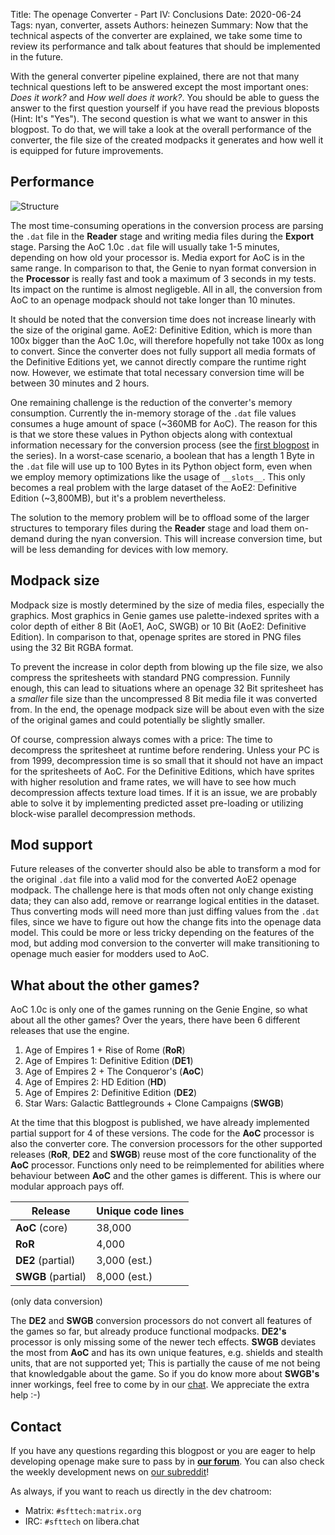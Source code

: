 Title: The openage Converter - Part IV: Conclusions
Date: 2020-06-24
Tags: nyan, converter, assets
Authors: heinezen
Summary: Now that the technical aspects of the converter are explained, we take some time to review its performance and talk about features that should be implemented in the future.

With the general converter pipeline explained, there are not that many technical questions left
to be answered except the most important ones: *Does it work?* and *How well does it work?*.
You should be able to guess the answer to the first question yourself if you have read the
previous bloposts (Hint: It's "Yes"). The second question is what we want to answer
in this blogpost. To do that, we will take a look at the overall performance of
the converter, the file size of the created modpacks it generates and how well it is equipped for
future improvements.


## Performance

![Structure]({static}/images/T0003-converter-structure.svg)

The most time-consuming operations in the conversion process are parsing the `.dat` file
in the **Reader** stage and writing media files during the **Export** stage. Parsing
the AoC 1.0c `.dat` file will usually take 1-5 minutes, depending on how old your
processor is. Media export for AoC is in the same range. In comparison to that,
the Genie to nyan format conversion in the **Processor** is really fast and took a maximum
of 3 seconds in my tests. Its impact on the runtime is almost negligeble. All
in all, the conversion from AoC to an openage modpack should not take longer than 10 minutes.

It should be noted that the conversion time does not increase linearly with the size
of the original game. AoE2: Definitive Edition, which is more than 100x bigger than
the AoC 1.0c, will therefore hopefully not take 100x as long to convert. Since the converter
does not fully support all media formats of the Definitive Editions yet, we cannot directly compare the
runtime right now. However, we estimate that total necessary conversion time will be between 30 minutes
and 2 hours.

One remaining challenge is the reduction of the converter's memory consumption. Currently
the in-memory storage of the `.dat` file values consumes a huge amount of space (~360MB for AoC). The reason for
this is that we store these values in Python objects along with contextual information
necessary for the conversion process (see the [first blogpost]({filename}/blog/T0003-openage_converter_2020_read.md)
in the series). In a worst-case
scenario, a boolean that has a length 1 Byte in the `.dat` file will use up to 100 Bytes in
its Python object form, even when we employ memory optimizations like the usage of `__slots__`. This only becomes a
real problem with the large dataset of the AoE2: Definitive Edition (~3,800MB), but it's a problem nevertheless.

The solution to the memory problem will be to offload some of the larger structures to
temporary files during the **Reader** stage and load them on-demand during the nyan conversion.
This will increase conversion time, but will be less demanding for devices with low
memory.


## Modpack size

Modpack size is mostly determined by the size of media files, especially the graphics. Most graphics
in Genie games use palette-indexed sprites with a color depth of either 8 Bit (AoE1, AoC, SWGB)
or 10 Bit (AoE2: Definitive Edition). In comparison to that, openage sprites are stored in PNG files
using the 32 Bit RGBA format.

To prevent the increase in color depth from blowing up the file size, we also compress the spritesheets
with standard PNG compression. Funnily enough, this can lead to situations where an openage 32 Bit
spritesheet has a *smaller* file size than the uncompressed 8 Bit media file it was converted from.
In the end, the openage modpack size will be about even with the size of the original games and
could potentially be slightly smaller.

Of course, compression always comes with a price: The time to decompress the spritesheet
at runtime before rendering. Unless your PC is from 1999, decompression time is so small
that it should not have an impact for the spritesheets of AoC. For the
Definitive Editions, which have sprites with higher resolution and frame rates, we will
have to see how much decompression affects texture load times. If it is an issue, we are probably
able to solve it by implementing predicted asset pre-loading or utilizing block-wise parallel
decompression methods.


## Mod support

Future releases of the converter should also be able to transform a mod for the
original `.dat` file into a valid mod for the converted AoE2 openage modpack. The challenge here is
that mods often not only change existing data; they can also add, remove or rearrange
logical entities in the dataset. Thus converting mods will need more than just diffing values
from the `.dat` files, since we have to figure out how the change fits into the openage data model.
This could be more or less tricky depending on the features of the mod, but adding mod conversion
to the converter will make transitioning to openage much easier for modders used to AoC.


## What about the other games?

AoC 1.0c is only one of the games running on the Genie Engine, so what about all the other games?
Over the years, there have been 6 different releases that use the engine.

1. Age of Empires 1 + Rise of Rome (**RoR**)
2. Age of Empires 1: Definitive Edition (**DE1**)
3. Age of Empires 2 + The Conqueror's (**AoC**)
4. Age of Empires 2: HD Edition (**HD**)
5. Age of Empires 2: Definitive Edition (**DE2**)
6. Star Wars: Galactic Battlegrounds + Clone Campaigns (**SWGB**)

At the time that this blogpost is published, we have already implemented partial support for
4 of these versions. The code for the **AoC** processor is also the converter core. The conversion
processors for the other supported releases (**RoR**, **DE2** and **SWGB**) reuse most
of the core functionality of the **AoC** processor. Functions only need to be reimplemented
for abilities where behaviour between **AoC** and the other games is different. This is where
our modular approach pays off.

Release            | Unique code lines
-------------------|-------------
**AoC** (core)     | 38,000
**RoR**            | 4,000
**DE2** (partial)  | 3,000 (est.)
**SWGB** (partial) | 8,000 (est.)

(only data conversion)

The **DE2** and **SWGB** conversion processors do not convert all features of the games
so far, but already produce functional modpacks. **DE2's** processor is only missing some
of the newer tech effects. **SWGB** deviates the most from **AoC** and has its own
unique features, e.g. shields and stealth units, that are not supported yet;
This is partially the cause of me not being that knowledgable about the game.
So if you do know more about **SWGB's** inner workings, feel free to
come by in our [chat](https://riot.im/app/#/room/#sfttech:matrix.org).
We appreciate the extra help :-)

## Contact

If you have any questions regarding this blogpost or you are eager to help developing openage make sure to pass by in **[our forum](https://openage.discourse.group/)**. You can also check the weekly development news on [our subreddit](https://reddit.com/r/openage)!

As always, if you want to reach us directly in the dev chatroom:

* Matrix: `#sfttech:matrix.org`
* IRC: `#sfttech` on libera.chat
